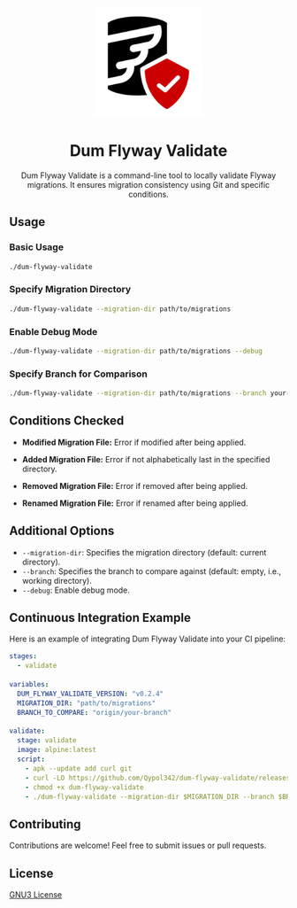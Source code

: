 <div align="center">
<img width=200 alt="logo Dum Flyway Validate" src="doc/assets/logo.svg">

# Dum Flyway Validate

Dum Flyway Validate is a command-line tool to locally validate Flyway migrations. It ensures migration consistency using Git and specific conditions.

</div>

## Usage

### Basic Usage

```bash
./dum-flyway-validate
```

### Specify Migration Directory

```bash
./dum-flyway-validate --migration-dir path/to/migrations
```

### Enable Debug Mode

```bash
./dum-flyway-validate --migration-dir path/to/migrations --debug
```

### Specify Branch for Comparison

```bash
./dum-flyway-validate --migration-dir path/to/migrations --branch your-branch
```

## Conditions Checked

- **Modified Migration File:** Error if modified after being applied.

- **Added Migration File:** Error if not alphabetically last in the specified directory.

- **Removed Migration File:** Error if removed after being applied.

- **Renamed Migration File:** Error if renamed after being applied.

## Additional Options

- `--migration-dir`: Specifies the migration directory (default: current directory).
- `--branch`: Specifies the branch to compare against (default: empty, i.e., working directory).
- `--debug`: Enable debug mode.


## Continuous Integration Example

Here is an example of integrating Dum Flyway Validate into your CI pipeline:

```yaml
stages:
  - validate

variables:
  DUM_FLYWAY_VALIDATE_VERSION: "v0.2.4"
  MIGRATION_DIR: "path/to/migrations"
  BRANCH_TO_COMPARE: "origin/your-branch"

validate:
  stage: validate
  image: alpine:latest
  script:
    - apk --update add curl git
    - curl -LO https://github.com/Qypol342/dum-flyway-validate/releases/download/$DUM_FLYWAY_VALIDATE_VERSION/dum-flyway-validate
    - chmod +x dum-flyway-validate
    - ./dum-flyway-validate --migration-dir $MIGRATION_DIR --branch $BRANCH_TO_COMPARE
```


## Contributing

Contributions are welcome! Feel free to submit issues or pull requests.

## License

[GNU3 License](LICENSE)
